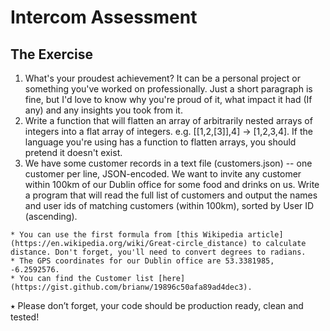 # Intercom Assessment

## The Exercise
1.    What's your proudest achievement? It can be a personal project or something you've worked on professionally. Just a short paragraph is fine, but I'd love to know why you're proud of it, what impact it had (If any) and any insights you took from it.
2.   Write a function that will flatten an array of arbitrarily nested arrays of integers into a flat array of integers. e.g. [[1,2,[3]],4] → [1,2,3,4]. If the language you're using has a function to flatten arrays, you should pretend it doesn't exist.
3.    We have some customer records in a text file (customers.json) -- one customer per line, JSON-encoded. We want to invite any customer within 100km of our Dublin office for some food and drinks on us. Write a program that will read the full list of customers and output the names and user ids of matching customers (within 100km), sorted by User ID (ascending).

	* You can use the first formula from [this Wikipedia article](https://en.wikipedia.org/wiki/Great-circle_distance) to calculate distance. Don't forget, you'll need to convert degrees to radians.
	* The GPS coordinates for our Dublin office are 53.3381985, -6.2592576.
	* You can find the Customer list [here](https://gist.github.com/brianw/19896c50afa89ad4dec3).

⭑ Please don’t forget, your code should be production ready, clean and tested!

